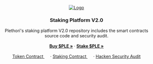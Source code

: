 <div align="center">
  <a href="https://www.plethori.com/">
    <img src="https://www.plethori.com/wp-content/uploads/elementor/thumbs/plethori-brandmark-1-pb5qv77b3xiyisi05yp7dlthji1lhx4v8wf4mk3ojs.png" alt="Logo">
  </a>

  <h3 align="center">Staking Platform V2.0</h3>

  <p align="center">
    Plethori's staking platform V2.0 repository includes the smart contracts source code and security audit.
    <br />
    <br />
    <a href="https://app.uniswap.org/#/swap?outputCurrency=0x3873965e73d9a21f88e645ce40b7db187fde4931"><strong>Buy $PLE »</strong></a>
    ·
    <a href=""><strong>Stake $PLE »</strong></a>
    <br />
    <br />
    <a href="https://etherscan.io/address/0x3873965e73d9a21f88e645ce40b7db187fde4931#code">Token Contract <img src="https://etherscan.io/images/brandassets/etherscan-logo-circle.png" width="15" height="15" style="vertical-align: sub;"/></a>
    ·
    <a href="">Staking Contract <img src="https://etherscan.io/images/brandassets/etherscan-logo-circle.png" width="15" height="15" style="vertical-align: sub;"/></a>
    ·
    <a href="https://github.com/Plethori/PLEStaking2.0/blob/main/Hacken_-_Plethori_Staking_V2.0_Security_Audit.pdf">Hacken Security Audit</a>
  </p>
</div>
